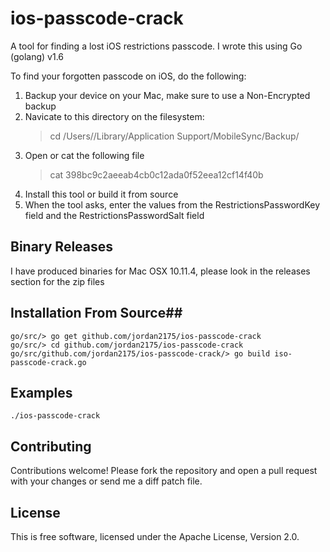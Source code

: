 # ios-passcode-crack #

A tool for finding a lost iOS restrictions passcode. I wrote this using Go (golang) v1.6

To find your forgotten passcode on iOS, do the following:

1) Backup your device on your Mac, make sure to use a Non-Encrypted backup
2) Navicate to this directory on the filesystem:
	> cd /Users/<username>/Library/Application Support/MobileSync/Backup/<latest backup folder>
3) Open or cat the following file
	> cat 398bc9c2aeeab4cb0c12ada0f52eea12cf14f40b
4) Install this tool or build it from source
5) When the tool asks, enter the values from the RestrictionsPasswordKey field and the RestrictionsPasswordSalt field

## Binary Releases

I have produced binaries for Mac OSX 10.11.4, please look in the releases section for the zip files 

## Installation From Source##

```
go/src/> go get github.com/jordan2175/ios-passcode-crack
go/src/> cd github.com/jordan2175/ios-passcode-crack
go/src/github.com/jordan2175/ios-passcode-crack/> go build iso-passcode-crack.go
```

## Examples ##

```
./ios-passcode-crack
```

## Contributing ##

Contributions welcome! Please fork the repository and open a pull request
with your changes or send me a diff patch file.

## License ##

This is free software, licensed under the Apache License, Version 2.0.

